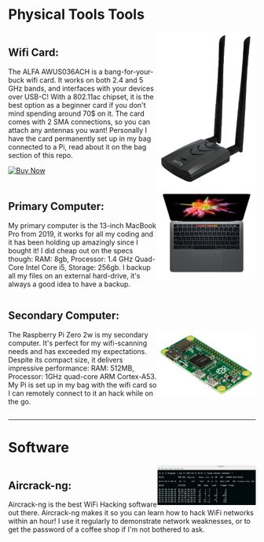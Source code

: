 <h1>Physical Tools Tools</h1>
<div style="display: inline-block; height: auto;">
<img src="alfa.png" alt="Alfa" style="float: right; width: 200px;">
	<h2>Wifi Card:</h2>
	<p>The ALFA AWUS036ACH is a bang-for-your-buck wifi card. It works on both 2.4 and 5 GHz bands, and interfaces with your devices over USB-C! With a 802.11ac chipset, it is the best option as a beginner card if you don't mind spending around 70$ on it. The card comes with 2 SMA connections, so you can attach any antennas you want! Personally I have the card permanently set up in my bag connected to a Pi, read about it on the bag section of this repo.</p>
	<p><a href="https://www.amazon.com/ALFA-AWUS036ACH-%E3%80%90Type-C%E3%80%91-Long-Range-Dual-Band/dp/B08SJC78FH/ref=sr_1_1"><img src="https://img.shields.io/badge/Buy_Now-black?style=for-the-badge&amp;logo=amazon&amp;logoColor=white" alt="Buy Now"></a></p>
</div>
<div style="display: inline-block; height: auto;">
<img src="mac.png" alt="Alfa" style="float: right; width: 200px;">
	<h2>Primary Computer:</h2>
	<p>My primary computer is the 13-inch MacBook Pro from 2019, it works for all my coding and it has been holding up amazingly since I bought it! I did cheap out on the specs though: RAM: 8gb, Processor: 1.4 GHz Quad-Core Intel Core i5, Storage: 256gb. I backup all my files on an external hard-drive, it's always a good idea to have a backup.</p>
</div>
<div style="display: inline-block; height: auto;">
<h2>Secondary Computer:</h2>
<img src="pi.png" alt="Alfa" style="float: right; width: 200px;">
	<p>The Raspberry Pi Zero 2w is my secondary computer. It's perfect for my wifi-scanning needs and has exceeded my expectations. Despite its compact size, it delivers impressive performance: RAM: 512MB, Processor: 1GHz quad-core ARM Cortex-A53. My Pi is set up in my bag with the wifi card so I can remotely connect to it an hack while on the go.</p>

</div>

---

<h1>Software</h1>
<div style="display: inline-block; height: auto;">
<img src="aircrack.png" alt="Alfa" style="float: right; width: 200px;">
	<h2>Aircrack-ng:</h2>
	<p>Aircrack-ng is the best WiFi Hacking software out there. Aircrack-ng makes it so you can learn how to hack WiFi networks within an hour! I use it regularly to demonstrate network weaknesses, or to get the password of a coffee shop if I'm not bothered to ask.</p>
</div>

